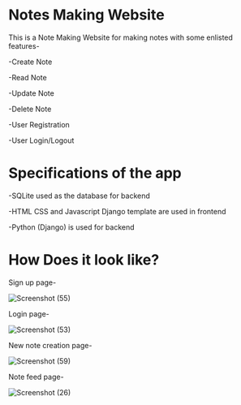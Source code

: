# Notes Making Website

This is a Note Making Website for making notes with some enlisted features-

-Create Note

-Read Note

-Update Note

-Delete Note

-User Registration

-User Login/Logout

# Specifications of the app

-SQLite used as the database for backend

-HTML CSS and Javascript Django template are used in frontend

-Python (Django) is used for backend

# How Does it look like?

Sign up page-

![Screenshot (55)](https://user-images.githubusercontent.com/86431920/123534690-796b0b00-d73c-11eb-883a-bf7ddf52b701.png)

Login page-

![Screenshot (53)](https://user-images.githubusercontent.com/86431920/123534718-bb944c80-d73c-11eb-8fcb-6c3e89ee527e.png)

New note creation page-

![Screenshot (59)](https://user-images.githubusercontent.com/86431920/123534863-db784000-d73d-11eb-9bc3-714342b5b402.png)

Note feed page-

![Screenshot (26)](https://user-images.githubusercontent.com/76595511/123535010-d5369380-d73e-11eb-84e9-d989fa191860.png)







